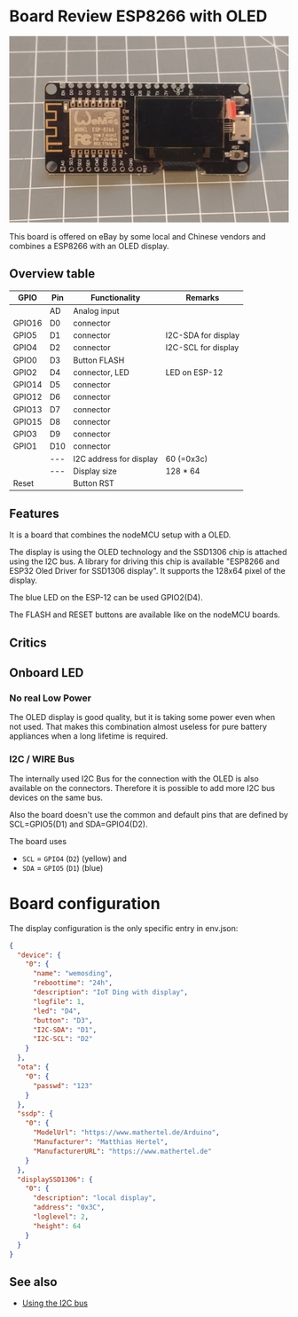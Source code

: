 # Board Review ESP8266 with OLED

![wemosoled.png](/boards/wemosoled.jpg)

This board is offered on eBay by some local and Chinese vendors and combines a ESP8266 with an OLED display.

## Overview table

| GPIO   | Pin | Functionality           | Remarks             |
| ------ | --- | ----------------------- | ------------------- |
|        | AD  | Analog input            |                     |
| GPIO16 | D0  | connector               |                     |
| GPIO5  | D1  | connector               | I2C-SDA for display |
| GPIO4  | D2  | connector               | I2C-SCL for display |
| GPIO0  | D3  | Button FLASH            |                     |
| GPIO2  | D4  | connector, LED          | LED on ESP-12       |
| GPIO14 | D5  | connector               |                     |
| GPIO12 | D6  | connector               |                     |
| GPIO13 | D7  | connector               |                     |
| GPIO15 | D8  | connector               |                     |
| GPIO3  | D9  | connector               |                     |
| GPIO1  | D10 | connector               |                     |
|        | --- | I2C address for display | 60 (=0x3c)          |
|        | --- | Display size            | 128 * 64            |
| Reset  |     | Button RST              |                     |


## Features

It is a board that combines the nodeMCU setup with a OLED.

The display is using the OLED technology and the SSD1306 chip is attached using the I2C bus. A library for driving this chip is available "ESP8266 and ESP32 Oled Driver for SSD1306 display".
It supports the 128x64 pixel of the display.

The blue LED on the ESP-12 can be used GPIO2(D4).

The FLASH and RESET buttons are available like on the nodeMCU boards.

## Critics

## Onboard LED

### No real Low Power

The OLED display is good quality, but it is taking some power even when not used.
That makes this combination almost useless for pure battery appliances when a long lifetime is required.

### I2C / WIRE Bus

The internally used I2C Bus for the connection with the OLED is also available on the connectors.
Therefore it is possible to add more I2C bus devices on the same bus.

Also the board doesn't use the common and default pins that are defined by
SCL=GPIO5(D1) and SDA=GPIO4(D2).

The board uses

* `SCL` = `GPIO4` (`D2`) (yellow) and
* `SDA` = `GPIO5` (`D1`) (blue)

# Board configuration

The display configuration is the only specific entry in env.json:

```JSON
{
  "device": {
    "0": {
      "name": "wemosding",
      "reboottime": "24h",
      "description": "IoT Ding with display",
      "logfile": 1,
      "led": "D4",
      "button": "D3",
      "I2C-SDA": "D1",
      "I2C-SCL": "D2"
    }
  },
  "ota": {
    "0": {
      "passwd": "123"
    }
  },
  "ssdp": {
    "0": {
      "ModelUrl": "https://www.mathertel.de/Arduino",
      "Manufacturer": "Matthias Hertel",
      "ManufacturerURL": "https://www.mathertel.de"
    }
  },
  "displaySSD1306": {
    "0": {
      "description": "local display",
      "address": "0x3C",
      "loglevel": 2,
      "height": 64
    }
  }
}
```


## See also

* [Using the I2C bus](/i2c.md)
